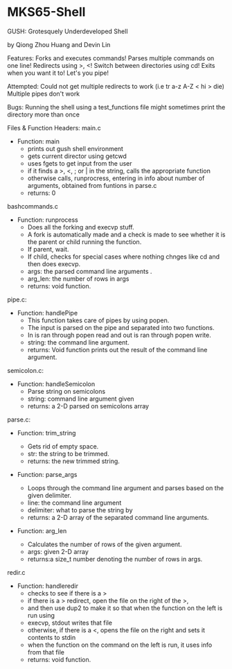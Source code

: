 # MKS65-Shell
GUSH: Grotesquely Underdeveloped Shell

by Qiong Zhou Huang and Devin Lin

Features:
	Forks and executes commands!
	Parses multiple commands on one line!
	Redirects using >, <!
  Switch between directories using cd!
  Exits when you want it to!
  Let's you pipe!


Attempted:
	Could not get multiple redirects to work (i.e tr a-z A-Z < hi > die)
  Multiple pipes don't work

Bugs:
	Running the shell using a test_functions file might sometimes print the directory more than once
	
Files & Function Headers:
main.c

 * Function:  main
	 * prints out gush shell environment
	 * gets current director using getcwd
	 * uses fgets to get input from the user
	 * if it finds a >, <, ; or | in the string, calls the appropriate function
	 * otherwise calls, runprocress, entering in info about number of arguments, obtained from funtions in parse.c
	 * returns: 0

 
 bashcommands.c
 * Function:  runprocess
	 * Does all the forking and execvp stuff.
	 * A fork is automatically made and a check is made to see whether it is the parent or child running the function.
	 * If parent, wait.
	 * If child, checks for special cases where nothing chnges like cd and then does execvp.
	 * args: the parsed command line arguments .
	 * arg_len: the number of rows in args
	 * returns: void function. 

 
 pipe.c:
 * Function:  handlePipe
	 * This function takes care of pipes by using popen.
	 * The input is parsed on the pipe and separated into two functions.
	 * In is ran through popen read and out is ran through popen write.
	 * string: the command line argument.
	 * returns: Void function prints out the result of the command line argument.

 
 semicolon.c: 

 * Function:  handleSemicolon
	 * Parse string on semicolons
	 * string: command line argument given
	 * returns: a 2-D parsed on semicolons array
 
 parse.c:
 * Function:  trim_string
	 * Gets rid of empty space.
	 * str: the string to be trimmed.
	 * returns: the new trimmed string.

 * Function:  parse_args
	 * Loops through the command line argument and parses based on the given delimiter.
	 * line: the command line argument
	 * delimiter: what to parse the string by
	 * returns: a 2-D array of the separated command line arguments.

 * Function: arg_len
	 * Calculates the number of rows of the given argument.
	 * args: given 2-D array
	 * returns:a size_t number denoting the number of rows in args.
 
 redir.c
 * Function:  handleredir
	 * checks to see if there is a >
	 * if there is a > redirect, open the file on the right of the >,
	 * and then use dup2 to make it so that when the function on the left is run using
	 * execvp, stdout writes that file
	 * otherwise, if there is a <, opens the file on the right and sets it contents to stdin
	 * when the function on the command on the left is run, it uses info from that file
	 * returns: void function.
